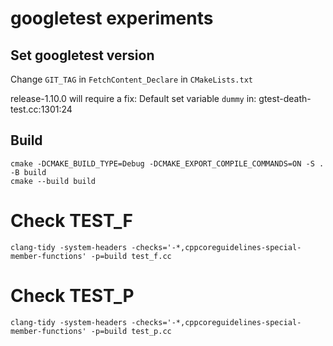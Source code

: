 # googletest experiments

## Set googletest version
Change `GIT_TAG` in `FetchContent_Declare` in `CMakeLists.txt`

release-1.10.0 will require a fix:
Default set variable `dummy` in: gtest-death-test.cc:1301:24

## Build
```
cmake -DCMAKE_BUILD_TYPE=Debug -DCMAKE_EXPORT_COMPILE_COMMANDS=ON -S . -B build
cmake --build build
```

# Check TEST_F
```
clang-tidy -system-headers -checks='-*,cppcoreguidelines-special-member-functions' -p=build test_f.cc
```

# Check TEST_P
```
clang-tidy -system-headers -checks='-*,cppcoreguidelines-special-member-functions' -p=build test_p.cc
```
